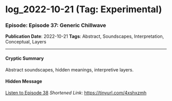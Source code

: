 # log_2022-10-21 (Tag: Experimental)

### Episode: Episode 37: Generic Chillwave

**Publication Date**: 2022-10-21
**Tags**: Abstract, Soundscapes, Interpretation, Conceptual, Layers

---

#### Cryptic Summary
Abstract soundscapes, hidden meanings, interpretive layers.

#### Hidden Message


[Listen to Episode 38](https://tinyurl.com/4xshxzmh)
*Shortened Link*: https://tinyurl.com/4xshxzmh
